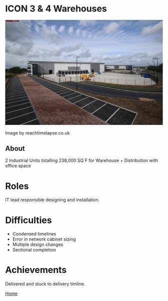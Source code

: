 # ICON 3 & 4 Warehouses

<img src="../Images/icon3-icon4.jpg" alt="Icon 3 & 4 Buildings">

Image by reachtimelapse.co.uk


## About

2 Industrial Units totalling 238,000 SQ F for Warehouse + Distribution with office space

# Roles

IT lead responsible designing and installation. 

# Difficulties

- Condensed timelines
- Error in network cabinet sizing
- Multiple design changes
- Sectional completion


# Achievements

Delivered and stuck to delivery timline.

[Home](../index.md)





